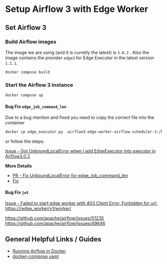 # Setup Airflow 3 with Edge Worker

## Set Airflow 3

### Build Airflow images

The image we are using (and it is curretly the latest) is `3.0.2` .
Also the image contains the provider `edge3` for Edge Executor in the latest version `1.1.1`.

```bash
docker compose build
```

### Start the Airflow 3 instance

```bash
docker compose up
```

#### Bug Fix `edge_job_command_len`

Due to a bug mention and fixed you need to copy the correct file into the container

```bash
docker cp edge_executor.py  airflow3-edge-worker-airflow-scheduler-1:/home/airflow/.local/lib/python3.10/site-packages/airflow/providers/edge3/executors/edge_executor.py
```

or follow the steps:

[Issue - Got UnboundLocalError when I add EdgeExecutor into executor in Airflow3.0.2](https://github.com/apache/airflow/issues/52326)

**More Details**

- [PR - Fix UnboundLocalError for edge_job_command_len](https://github.com/apache/airflow/pull/52328)
- [Fix](https://github.com/apache/airflow/pull/52328/files)

#### Bug Fix `jwt`

[Issue - Failed to start edge worker with 403 Client Error: Forbidden for url: https://<AIRFLOW-HOST>/edge_worker/v1/worker/<WORKER-IP>](https://github.com/apache/airflow/issues/52327)

https://github.com/apache/airflow/issues/51235
https://github.com/apache/airflow/issues/49646

## General Helpful Links / Guides

- [Running Airflow in Docker](https://airflow.apache.org/docs/apache-airflow/stable/howto/docker-compose/index.html#)
- [docker-compose.yaml](https://airflow.apache.org/docs/apache-airflow/3.0.2/docker-compose.yaml)
